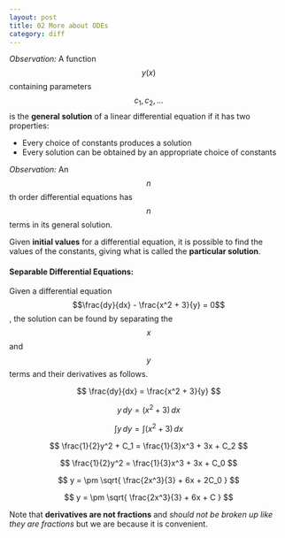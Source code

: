 ```yaml
---
layout: post
title: 02 More about ODEs
category: diff
---
```


*Observation:* A function $$y(x)$$ containing parameters $$c_1, c_2, ...$$ is the **general solution** of a linear differential equation if it has two properties:

* Every choice of constants produces a solution
* Every solution can be obtained by an appropriate choice of constants

*Observation:* An $$n$$th order differential equations has $$n$$ terms in its general solution.

Given **initial values** for a differential equation, it is possible to find the values of the constants, giving what is called the **particular solution**.

#### Separable Differential Equations:

Given a differential equation $$\frac{dy}{dx} - \frac{x^2 + 3}{y} = 0$$, the solution can be found by separating the $$x$$ and $$y$$ terms and their derivatives as follows.

$$ \frac{dy}{dx} = \frac{x^2 + 3}{y} $$

$$ y\,dy  = (x^2 + 3) \,dx $$

$$ \int{y\,dy} = \int{(x^2 + 3)\,dx} $$

$$ \frac{1}{2}y^2 + C_1 = \frac{1}{3}x^3 + 3x + C_2 $$

$$ \frac{1}{2}y^2 = \frac{1}{3}x^3 + 3x + C_0 $$

$$ y = \pm \sqrt{ \frac{2x^3}{3} + 6x + 2C_0 } $$

$$ y = \pm \sqrt{ \frac{2x^3}{3} + 6x + C } $$

Note that **derivatives are not fractions** and *should not be broken up like they are fractions* but we are because it is convenient.
